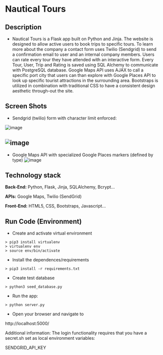 # Nautical Tours


## Description
- Nautical Tours is a Flask app built on Python and Jinja. The website is designed to allow active users to book trips to specific tours. To learn more about the company a contact form uses Twilio (Sendgrid) to send a confirmation email to user and an internal company members. Users can rate every tour they have attended with an interactive form.  Every Tour, User, Trip and Rating is saved using SQL Alchemy to communicate with PostgreSQL database. Google Maps API uses AJAX to call a specific port city that users can than explore with Google Places API to look up specific tourist attractions in the surrounding area. Bootstraps is utilized in combination with traditional CSS to have a consistent design aesthetic through-out the site.

## Screen Shots
- Sendgrid (twilio) form with character limit enforced:

![image](https://user-images.githubusercontent.com/112737682/220435463-ef5e1079-a937-46cf-a6c5-e657cb83c128.png)

![image](https://user-images.githubusercontent.com/112737682/221693842-5dc611fe-0515-472e-b462-92e39d30ab8a.png)
-


- Google Maps API with specialized Google Places markers (defined by type)
![image](https://user-images.githubusercontent.com/112737682/221691955-49a15cba-63af-4b50-8e48-14158c66bd22.png)


## Technology stack
**Back-End:** Python, Flask, Jinja, SQLAlchemy, Bcrypt...

**APIs:** Google Maps, Twilio (SendGrid)

**Front-End:** HTML5, CSS, Bootstraps, Javascript...

## Run Code (Environment)

- Create and activate virtual environment 
 ```
> pip3 install virtualenv
> virtualenv env
> source env/bin/activate
```

- Install the dependences/requirements
```
> pip3 install -r requirements.txt
```


- Create test database
```
> python3 seed_database.py
```

- Run the app:
```
> python server.py
```

- Open your browser and navigate to

http://localhost:5000/

Additional information: The login functionality requires that you have a secret.sh set as local environment variables:

SENDGRID_API_KEY


